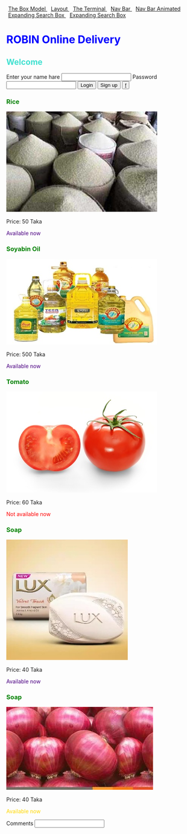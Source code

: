 <a style="padding: 5px;" href="the-box-model.html" target="blank">The Box Model  </a>
<a style="padding: 5px;" href="layout.html" target="blank">Layout  </a>
<a style="padding: 5px;" href="The Terminal.html" target="blank">The Terminal  </a>
<a style="padding: 5px;" href="My Web Site/index.html" target="blank">Nav Bar  </a>
<a style="padding: 5px;" href="My Web Site/animated.html" target="blank">Nav Bar Animated </a>
<a style="padding: 5px;" href="Expanding Search Box On Click Using Html CSS And JQuery/index - Copy.html" target="blank">Expanding Search Box </a>
<a style="padding: 5px;" href="Expanding Search Box On Click Using Html CSS And JQuery/index - Copy.html" target="blank">Expanding Search Box </a>

<link rel="stylesheet" href='css/bootstrap.css'>
<style>
h1{
  color:blue;
}
h2{
  color:turquoise;
}
#lr{
  color:gold;
}
.av{
  color:indigo;
}
.nav{
  color:red;
}
</style>
<h1>ROBIN Online Delivery</h1>
<style>
h3{
  color:green;
}
</style>
<h2>Welcome</h2>
Enter your name hare
<input>
Password
<input type="password">
<button>Login</button>
<button class='btn btn-success'>Sign up</button>
<button type="button" class="btn btn-outline-info"><a href='https://www.facebook.com'>f</a></button>
<div><p><h3>Rice</h3><P>
  <img src='Images/Rice.jpg'/>
  <p>Price: 50 Taka<p>
  <p class='av'>Available now<p></div>
<div><p><h3>Soyabin Oil</h3><p>
  <img src='Images/Soyabin Oil.jpg'/>
  <p>Price: 500 Taka<p>
  <p class='av'>Available now<p></div>
<div>
  <h3>Tomato</h3>
  <img src='Images/Tomato.jpg'/>
  <p>Price: 60 Taka<p>
  <p class='nav'>Not available now<p>
</div>
<div>
  <h3>Soap</h3>
  <img src='Images/Soap.jpg'/>
  <p>Price: 40 Taka<p>
  <p class='av'>Available now<p>
</div>
<div>
  <h3>Soap</h3>
  <img src='Images/Onion.jpg'/>
  <p>Price: 40 Taka<p>
  <p id='lr' class='av'>Available now<p>
</div>
<p/>
Comments
<input>
